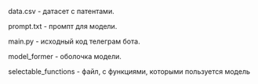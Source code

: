 data.csv - датасет с патентами.

prompt.txt - промпт для модели.

main.py - исходный код телеграм бота.

model_former - оболочка модели.

selectable_functions - файл, с функциями, которыми пользуется модель
